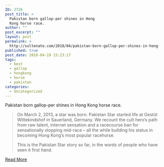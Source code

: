 ```yaml
---
ID: 2726
post_title: >
  Pakistan born gallop-per shines in Hong
  Kong horse race.
author: ""
post_excerpt: ""
layout: post
permalink: >
  http://sultenate.com/2018/04/pakistan-born-gallop-per-shines-in-hong-kong-horse-race-2
published: true
post_date: 2018-04-19 15:23:17
tags:
  - best
  - gallop
  - hongkong
  - horse
  - pakistan
categories:
  - Uncategorized
---
```

Pakistan born gallop-per shines in Hong Kong horse race.
<blockquote>On March 2, 2013, a star was born. Pakistan Star started life at Gestüt Wittekindshof in Sauerland, Germany. We recount the cult hero’s path from raw talent, internet sensation and a racecourse ban for sensationally stopping mid-race – all the while building his status in becoming Hong Kong’s most popular racehorse.

This is the Pakistan Star story so far, in the words of people who have seen it first hand.</blockquote>
<a href="http://www.scmp.com/sport/racing/article/2134299/pakistan-star-story-so-far-meet-hong-kong-racings-most-popular-and">Read More</a>